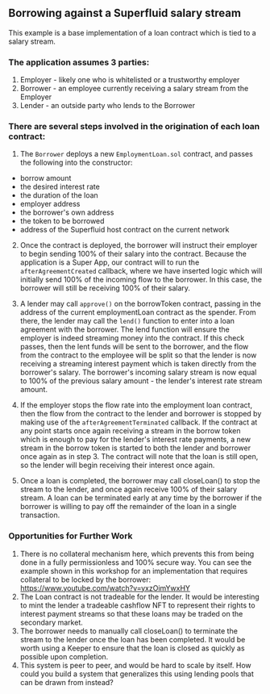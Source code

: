 ## Borrowing against a Superfluid salary stream

This example is a base implementation of a loan contract which is tied to a salary stream.

### The application assumes 3 parties:

1. Employer - likely one who is whitelisted or a trustworthy employer
2. Borrower - an employee currently receiving a salary stream from the Employer
3. Lender - an outside party who lends to the Borrower

### There are several steps involved in the origination of each loan contract:

1. The `Borrower` deploys a new `EmploymentLoan.sol` contract, and passes the following into the constructor:

-   borrow amount
-   the desired interest rate
-   the duration of the loan
-   employer address
-   the borrower's own address
-   the token to be borrowed
-   address of the Superfluid host contract on the current network

2. Once the contract is deployed, the borrower will instruct their employer to begin sending 100% of their salary into the contract. Because the application is a Super App, our contract will to run the `afterAgreementCreated` callback, where we have inserted logic which will initially send 100% of the incoming flow to the borrower. In this case, the borrower will still be receiving 100% of their salary.

3. A lender may call `approve()` on the borrowToken contract, passing in the address of the current employmentLoan contract as the spender. From there, the lender may call the `lend()` function to enter into a loan agreement with the borrower. The lend function will ensure the employer is indeed streaming money into the contract. If this check passes, then the lent funds will be sent to the borrower, and the flow from the contract to the employee will be split so that the lender is now receiving a streaming interest payment which is taken directly from the borrower's salary. The borrower's incoming salary stream is now equal to 100% of the previous salary amount - the lender's interest rate stream amount.

4. If the employer stops the flow rate into the employment loan contract, then the flow from the contract to the lender and borrower is stopped by making use of the `afterAgreementTerminated` callback. If the contract at any point starts once again receiving a stream in the borrow token which is enough to pay for the lender's interest rate payments, a new stream in the borrow token is started to both the lender and borrower once again as in step 3. The contract will note that the loan is still open, so the lender will begin receiving their interest once again.

5. Once a loan is completed, the borrower may call closeLoan() to stop the stream to the lender, and once again receive 100% of their salary stream. A loan can be terminated early at any time by the borrower if the borrower is willing to pay off the remainder of the loan in a single transaction.

### Opportunities for Further Work

1. There is no collateral mechanism here, which prevents this from being done in a fully permissionless and 100% secure way. You can see the example shown in this workshop for an implementation that requires collateral to be locked by the borrower: https://www.youtube.com/watch?v=yxzOimYwxHY
2. The Loan contract is not tradeable for the lender. It would be interesting to mint the lender a tradeable cashflow NFT to represent their rights to interest payment streams so that these loans may be traded on the secondary market.
3. The borrower needs to manually call closeLoan() to terminate the stream to the lender once the loan has been completed. It would be worth using a Keeper to ensure that the loan is closed as quickly as possible upon completion.
4. This system is peer to peer, and would be hard to scale by itself. How could you build a system that generalizes this using lending pools that can be drawn from instead?
